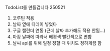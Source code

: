 TodoList를 만들겁니다
250521
1. 코루틴 적용
2. 날짜 옆에 디데이 넣었다
3. 구글 캘린더 연동 (근데 날짜 추가해도 적용 안됨...)
4. 마감 날짜에 따라서 배경색 빨간색으로 변함
5. 날씨 api를 위해 일정 정할 때 위치도 정하게끔 함